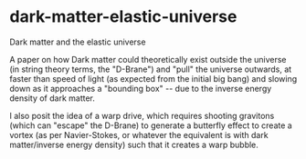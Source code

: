 # dark-matter-elastic-universe
Dark matter and the elastic universe

A paper on how Dark matter could theoretically exist outside the universe (in string theory terms, the "D-Brane") and "pull" the universe outwards, at faster than speed of light (as expected from the initial big bang) and slowing down as it approaches a "bounding box" -- due to the inverse energy density of dark matter.

I also posit the idea of a warp drive, which requires shooting gravitons (which can "escape" the D-Brane) to generate a butterfly effect to create a vortex (as per Navier-Stokes, or whatever the equivalent is with dark matter/inverse energy density) such that it creates a warp bubble.
